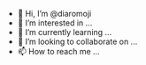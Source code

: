 - 👋 Hi, I’m @diaromoji
- 👀 I’m interested in ...
- 🌱 I’m currently learning ...
- 💞️ I’m looking to collaborate on ...
- 📫 How to reach me ...

<!---
diaromoji/diaromoji is a ✨ special ✨ repository because its `README.md` (this file) appears on your GitHub profile.
You can click the Preview link to take a look at your changes.
--->
